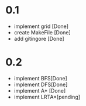 # 0.1
* implement grid [Done]
* create MakeFile [Done]
* add gitingore [Done]

# 0.2
* implement BFS[Done]
* implement DFS[Done]
* implement A* [Done]
* implement LRTA*[pending]
